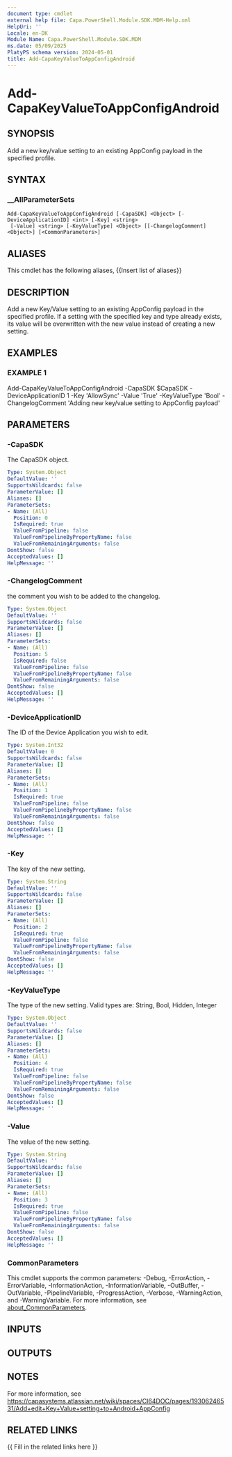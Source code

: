 ```yaml
---
document type: cmdlet
external help file: Capa.PowerShell.Module.SDK.MDM-Help.xml
HelpUri: ''
Locale: en-DK
Module Name: Capa.PowerShell.Module.SDK.MDM
ms.date: 05/09/2025
PlatyPS schema version: 2024-05-01
title: Add-CapaKeyValueToAppConfigAndroid
---
```


# Add-CapaKeyValueToAppConfigAndroid

## SYNOPSIS

Add a new key/value setting to an existing AppConfig payload in the specified profile.

## SYNTAX

### __AllParameterSets

```
Add-CapaKeyValueToAppConfigAndroid [-CapaSDK] <Object> [-DeviceApplicationID] <int> [-Key] <string>
 [-Value] <string> [-KeyValueType] <Object> [[-ChangelogComment] <Object>] [<CommonParameters>]
```

## ALIASES

This cmdlet has the following aliases,
  {{Insert list of aliases}}

## DESCRIPTION

Add a new Key/Value setting to an existing AppConfig payload in the specified profile.
If a setting with the specified key and type already exists, its value will be overwritten with the new value instead of creating a new setting.

## EXAMPLES

### EXAMPLE 1

Add-CapaKeyValueToAppConfigAndroid -CapaSDK $CapaSDK -DeviceApplicationID 1 -Key 'AllowSync' -Value 'True' -KeyValueType 'Bool' -ChangelogComment 'Adding new key/value setting to AppConfig payload'

## PARAMETERS

### -CapaSDK

The CapaSDK object.

```yaml
Type: System.Object
DefaultValue: ''
SupportsWildcards: false
ParameterValue: []
Aliases: []
ParameterSets:
- Name: (All)
  Position: 0
  IsRequired: true
  ValueFromPipeline: false
  ValueFromPipelineByPropertyName: false
  ValueFromRemainingArguments: false
DontShow: false
AcceptedValues: []
HelpMessage: ''
```

### -ChangelogComment

the comment you wish to be added to the changelog.

```yaml
Type: System.Object
DefaultValue: ''
SupportsWildcards: false
ParameterValue: []
Aliases: []
ParameterSets:
- Name: (All)
  Position: 5
  IsRequired: false
  ValueFromPipeline: false
  ValueFromPipelineByPropertyName: false
  ValueFromRemainingArguments: false
DontShow: false
AcceptedValues: []
HelpMessage: ''
```

### -DeviceApplicationID

The ID of the Device Application you wish to edit.

```yaml
Type: System.Int32
DefaultValue: 0
SupportsWildcards: false
ParameterValue: []
Aliases: []
ParameterSets:
- Name: (All)
  Position: 1
  IsRequired: true
  ValueFromPipeline: false
  ValueFromPipelineByPropertyName: false
  ValueFromRemainingArguments: false
DontShow: false
AcceptedValues: []
HelpMessage: ''
```

### -Key

The key of the new setting.

```yaml
Type: System.String
DefaultValue: ''
SupportsWildcards: false
ParameterValue: []
Aliases: []
ParameterSets:
- Name: (All)
  Position: 2
  IsRequired: true
  ValueFromPipeline: false
  ValueFromPipelineByPropertyName: false
  ValueFromRemainingArguments: false
DontShow: false
AcceptedValues: []
HelpMessage: ''
```

### -KeyValueType

The type of the new setting.
Valid types are: String, Bool, Hidden, Integer

```yaml
Type: System.Object
DefaultValue: ''
SupportsWildcards: false
ParameterValue: []
Aliases: []
ParameterSets:
- Name: (All)
  Position: 4
  IsRequired: true
  ValueFromPipeline: false
  ValueFromPipelineByPropertyName: false
  ValueFromRemainingArguments: false
DontShow: false
AcceptedValues: []
HelpMessage: ''
```

### -Value

The value of the new setting.

```yaml
Type: System.String
DefaultValue: ''
SupportsWildcards: false
ParameterValue: []
Aliases: []
ParameterSets:
- Name: (All)
  Position: 3
  IsRequired: true
  ValueFromPipeline: false
  ValueFromPipelineByPropertyName: false
  ValueFromRemainingArguments: false
DontShow: false
AcceptedValues: []
HelpMessage: ''
```

### CommonParameters

This cmdlet supports the common parameters: -Debug, -ErrorAction, -ErrorVariable,
-InformationAction, -InformationVariable, -OutBuffer, -OutVariable, -PipelineVariable,
-ProgressAction, -Verbose, -WarningAction, and -WarningVariable. For more information, see
[about_CommonParameters](https://go.microsoft.com/fwlink/?LinkID=113216).

## INPUTS

## OUTPUTS

## NOTES

For more information, see https://capasystems.atlassian.net/wiki/spaces/CI64DOC/pages/19306246531/Add+edit+Key+Value+setting+to+Android+AppConfig


## RELATED LINKS

{{ Fill in the related links here }}

